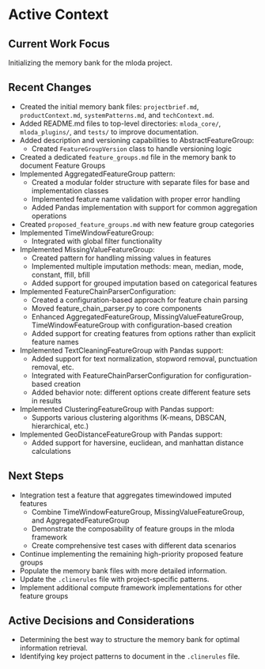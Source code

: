 # Active Context

## Current Work Focus

Initializing the memory bank for the mloda project.

## Recent Changes

*   Created the initial memory bank files: `projectbrief.md`, `productContext.md`, `systemPatterns.md`, and `techContext.md`.
*   Added README.md files to top-level directories: `mloda_core/`, `mloda_plugins/`, and `tests/` to improve documentation.
*   Added description and versioning capabilities to AbstractFeatureGroup:
    * Created `FeatureGroupVersion` class to handle versioning logic
*   Created a dedicated `feature_groups.md` file in the memory bank to document Feature Groups
*   Implemented AggregatedFeatureGroup pattern:
    * Created a modular folder structure with separate files for base and implementation classes
    * Implemented feature name validation with proper error handling
    * Added Pandas implementation with support for common aggregation operations
*   Created `proposed_feature_groups.md` with new feature group categories
*   Implemented TimeWindowFeatureGroup:
    * Integrated with global filter functionality
*   Implemented MissingValueFeatureGroup:
    * Created pattern for handling missing values in features
    * Implemented multiple imputation methods: mean, median, mode, constant, ffill, bfill
    * Added support for grouped imputation based on categorical features
*   Implemented FeatureChainParserConfiguration:
    * Created a configuration-based approach for feature chain parsing
    * Moved feature_chain_parser.py to core components
    * Enhanced AggregatedFeatureGroup, MissingValueFeatureGroup, TimeWindowFeatureGroup with configuration-based creation
    * Added support for creating features from options rather than explicit feature names
*   Implemented TextCleaningFeatureGroup with Pandas support:
    * Added support for text normalization, stopword removal, punctuation removal, etc.
    * Integrated with FeatureChainParserConfiguration for configuration-based creation
    * Added behavior note: different options create different feature sets in results
*   Implemented ClusteringFeatureGroup with Pandas support:
    * Supports various clustering algorithms (K-means, DBSCAN, hierarchical, etc.)
*   Implemented GeoDistanceFeatureGroup with Pandas support:
    * Added support for haversine, euclidean, and manhattan distance calculations

## Next Steps

*   Integration test a feature that aggregates timewindowed imputed features
    * Combine TimeWindowFeatureGroup, MissingValueFeatureGroup, and AggregatedFeatureGroup
    * Demonstrate the composability of feature groups in the mloda framework
    * Create comprehensive test cases with different data scenarios
*   Continue implementing the remaining high-priority proposed feature groups
*   Populate the memory bank files with more detailed information.
*   Update the `.clinerules` file with project-specific patterns.
*   Implement additional compute framework implementations for other feature groups
## Active Decisions and Considerations

*   Determining the best way to structure the memory bank for optimal information retrieval.
*   Identifying key project patterns to document in the `.clinerules` file.
